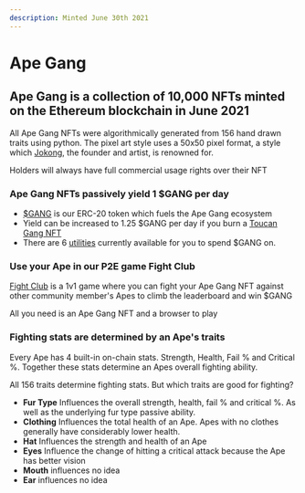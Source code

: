 ```yaml
---
description: Minted June 30th 2021
---
```


# Ape Gang

## Ape Gang is a collection of 10,000 NFTs minted on the Ethereum blockchain in June 2021

All Ape Gang NFTs were algorithmically generated from 156 hand drawn traits using python. The pixel art style uses a 50x50 pixel format, a style which [Jokong](../about-us/founders.md), the founder and artist, is renowned for.

Holders will always have full commercial usage rights over their NFT

### Ape Gang NFTs passively yield 1 $GANG per day

* [$GANG](../the-ecosystem/usdgang-token.md) is our ERC-20 token which fuels the Ape Gang ecosystem
* Yield can be increased to 1.25 $GANG per day if you burn a [Toucan Gang NFT](toucan-gang.md)
* There are 6 [utilities](../the-ecosystem/utilities.md) currently available for you to spend $GANG on.

### Use your Ape in our P2E game Fight Club

[Fight Club](../play-to-earn/fight-club.md) is a 1v1 game where you can fight your Ape Gang NFT against other community member's Apes to climb the leaderboard and win $GANG

All you need is an Ape Gang NFT and a browser to play

### Fighting stats are determined by an Ape's traits

Every Ape has 4 built-in on-chain stats. Strength, Health, Fail % and Critical %. Together these stats determine an Apes overall fighting ability.

All 156 traits determine fighting stats. But which traits are good for fighting?

* **Fur Type** Influences the overall strength, health, fail % and critical %. As well as the underlying fur type passive ability.
* **Clothing** Influences the total health of an Ape. Apes with no clothes generally have considerably lower health.
* **Hat** Influences the strength and health of an Ape
* **Eyes** Influence the change of hitting a critical attack because the Ape has better vision
* **Mouth** influences no idea
* **Ear** influences no idea
